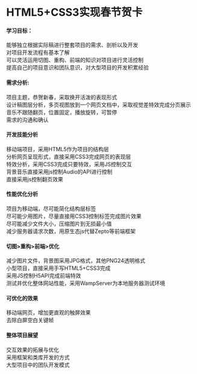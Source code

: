 # HTML5+CSS3实现春节贺卡
<h4>学习目标：</h4>
能够独立根据实际稿进行整套项目的需求、剖析以及开发</br>
对项目开发流程有基本了解</br>
可以灵活运用切图、重构、前端的知识对项目进行灵活控制</br>
提高自己的项目意识和团队意识，对大型项目的开发积累经验</br>

<h4>需求分析:</h4>
项目主题，恭贺新春，采取换开活泼的表现形式</br>
设计稿图层分析，多页视图放到一个网页文档中，采取视觉差特效完成分页展示</br>
音乐不跟随翻页，位置固定，播放旋转，可暂停</br>
需求的沟通和确认</br>

<h4>开发技能分析</h4>
移动端项目，采用HTML5作为项目的结构层</br>
分析网页呈现形式，直接采用CSS3完成网页的表现层</br>
特效分析，采用CSS3完成只要特效，采用JS控制交互</br>
背景音乐直接采用js控制Audio的API进行控制</br>
直接采用js控制翻页效果</br>

<h4>性能优化分析</h4>
项目为移动端，尽可能简化结构层标签</br>
尽可能少用图片，尽量直接用CSS3控制标签完成图片效果</br>
尽可能减少文件大小，压缩图片到无损最小值</br>
减少服务器请求次数，用原生态js代替Zepto等前端框架</br>

<h4>切图>重构>前端>优化</h4>
减少图片文件，背景图采用JPG格式，其他PNG24透明格式</br>
小型项目，直接采用手写HTML5+CSS3完成</br>
采用JS控制H5API完成前端特效</br>
测试并优化整体网站性能，采用WampServer为本地服务器测试环境</br>

<h4>可优化的效果</h4>
移动端网页，增加更直观的触屏效果</br>
去除白屏空白关键帧</br>

<h4>整体项目展望</h4>
交互效果的拓展与优化</br>
采用框架和类库开发的方式</br>
大型项目中的团队开发模式</br>
